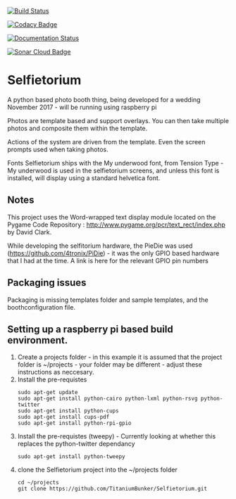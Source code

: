 [![Build Status](https://travis-ci.org/TitaniumBunker/Selfietorium.svg?branch=master)](https://travis-ci.org/TitaniumBunker/Selfietorium)

[![Codacy Badge](https://api.codacy.com/project/badge/Grade/946cfa85bbb548b891d905816a142a83)](https://www.codacy.com/app/computamike/Selfietorium?utm_source=github.com&amp;utm_medium=referral&amp;utm_content=TitaniumBunker/Selfietorium&amp;utm_campaign=Badge_Grade)

[![Documentation Status](https://readthedocs.org/projects/selfietorium/badge/?version=master)](http://selfietorium.readthedocs.io/en/master/?badge=master)

[![Sonar Cloud Badge](https://sonarcloud.io/api/project_badges/measure?project=titaniumbunker.selfietorium&metric=ncloc)](https://sonarcloud.io/dashboard?id=titaniumbunker.selfietorium)

# Selfietorium
A python based photo booth thing, being developed for a wedding November 2017 - will be running using raspberry pi

Photos are template based and support overlays. You can then take multiple photos and composite them within the template.

Actions of the system are driven from the template.  Even the screen prompts used when taking photos.

Fonts
Selfietorium ships with the My underwood font, from Tension Type - My underwood is used in the selfietorium screens, and unless this font is installed, will display using a standard helvetica font.


## Notes
This project uses the Word-wrapped text display module located on the Pygame Code Repository : http://www.pygame.org/pcr/text_rect/index.php by David Clark.

While developing the selfitorium hardware, the PieDie was used (https://github.com/4tronix/PiDie) - it was the only GPIO based hardware that I had at the time.  A link is here for the relevant GPIO pin numbers


## Packaging issues
Packaging is missing templates folder and sample templates, and the boothconfiguration file.

## Setting up a raspberry pi based build environment.
1. Create a projects folder - in this example it is assumed that the project folder is ~/projects - your folder may be different - adjust these instructions as neccesary.
1. Install the pre-requistes
    ```
    sudo apt-get update
    sudo apt-get install python-cairo python-lxml python-rsvg python-twitter
    sudo apt-get install python-cups
    sudo apt-get install cups-pdf
    sudo apt-get install python-rpi-gpio
    ```
1. Install the pre-requistes (tweepy) - Currently looking at whether this replaces the python-twitter dependancy
    ```
    sudo apt-get install python-tweepy
    ```
1. clone the Selfietorium project into the ~/projects folder
    ```
    cd ~/projects
    git clone https://github.com/TitaniumBunker/Selfietorium.git
    ```
    

